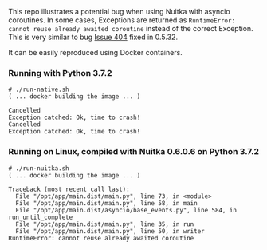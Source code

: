 This repo illustrates a potential bug when using Nuitka with asyncio coroutines. In some cases, Exceptions are returned as `RuntimeError: cannot reuse already awaited coroutine` instead of the correct Exception. This is very similar to bug [Issue 404](http://bugs.nuitka.net/issue404) fixed in 0.5.32.

It can be easily reproduced using Docker containers.

### Running with Python 3.7.2

```
# ./run-native.sh
( ... docker building the image ... )

Cancelled
Exception catched: Ok, time to crash!
Cancelled
Exception catched: Ok, time to crash!
```

### Running on Linux, compiled with Nuitka 0.6.0.6 on Python 3.7.2

```
# ./run-nuitka.sh
( ... docker building the image ... )

Traceback (most recent call last):
  File "/opt/app/main.dist/main.py", line 73, in <module>
  File "/opt/app/main.dist/main.py", line 58, in main
  File "/opt/app/main.dist/asyncio/base_events.py", line 584, in run_until_complete
  File "/opt/app/main.dist/main.py", line 35, in run
  File "/opt/app/main.dist/main.py", line 50, in writer
RuntimeError: cannot reuse already awaited coroutine
```

